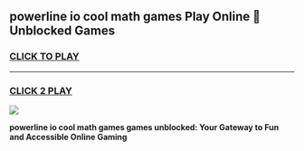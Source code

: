 
## powerline io cool math games Play Online 👋 Unblocked Games
<h3>
<a href="https://news.freeplayer.one?title=powerline_io_cool_math_games&ref=17CMG">CLICK TO PLAY</a></h3>
<hr>

<h3>
<a href="https://news.freeplayer.one?title=powerline_io_cool_math_games&ref=17CMG">CLICK 2 PLAY</a>
  
</h3>

<a href="https://news.freeplayer.one?title=powerline_io_cool_math_games&ref=17CMG/"><img src="https://clearcache.store/games.png"></a>


**powerline io cool math games games unblocked: Your Gateway to Fun and Accessible Online Gaming**
